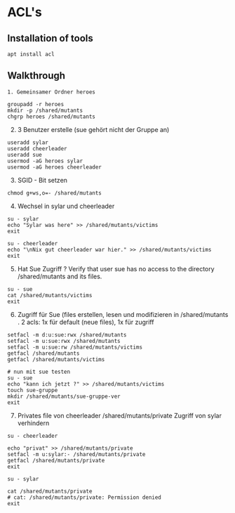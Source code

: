 # ACL's 

## Installation of tools 

```
apt install acl 
```

## Walkthrough 


```
1. Gemeinsamer Ordner heroes
````

```
groupadd -r heroes
mkdir -p /shared/mutants
chgrp heroes /shared/mutants
```

2. 3 Benutzer erstelle (sue gehört nicht der Gruppe an)
```
useradd sylar
useradd cheerleader
useradd sue
usermod -aG heroes sylar
usermod -aG heroes cheerleader
```

3. SGID - Bit setzen 
```
chmod g+ws,o=- /shared/mutants
```

4. Wechsel in sylar und cheerleader
```
su - sylar
echo "Sylar was here" >> /shared/mutants/victims
exit
```

``` 
su - cheerleader
echo "\nNix gut cheerleader war hier." >> /shared/mutants/victims
exit
```

5. Hat Sue Zugriff ? Verify that user sue has no access to the directory /shared/mutants and its files.
```
su - sue
cat /shared/mutants/victims
exit
```

6. Zugriff für Sue (files erstellen, lesen und modifizieren in /shared/mutants .
2 acls: 1x für default (neue files), 1x für zugriff 

```
setfacl -m d:u:sue:rwx /shared/mutants
setfacl -m u:sue:rwx /shared/mutants
setfacl -m u:sue:rw /shared/mutants/victims
getfacl /shared/mutants 
getfacl /shared/mutants/victims
```

```
# nun mit sue testen
su - sue
echo "kann ich jetzt ?" >> /shared/mutants/victims 
touch sue-gruppe
mkdir /shared/mutants/sue-gruppe-ver
exit 
```

7. Privates file von cheerleader /shared/mutants/private
   Zugriff von sylar verhindern

```
su - cheerleader

echo "privat" >> /shared/mutants/private
setfacl -m u:sylar:- /shared/mutants/private
getfacl /shared/mutants/private
exit

su - sylar

cat /shared/mutants/private
# cat: /shared/mutants/private: Permission denied
exit
```
